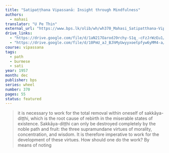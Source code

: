 ```yaml
---
title: "Satipaṭṭhana Vipassanā: Insight through Mindfulness"
authors:
  - mahasi
translator: "U Pe Thin"
external_url: "https://www.bps.lk/olib/wh/wh370_Mahasi_Satipatthana-Vipassana--Insight-Thru-Mindfulness.html"
drive_links:
  - "https://drive.google.com/file/d/1aN217OarodJ9rchy-S1q_-cFzJrWzEu1/view?usp=drivesdk"
  - "https://drive.google.com/file/d/10PmU_aJ_BJhMyUwyyxoetpfyw6yMM4-a/view?usp=drivesdk"
course: vipassana
tags:
  - path
  - burmese
  - sati
year: 1957
month: dec
publisher: bps
series: wheel
number: 370
pages: 55
status: featured
---
```


> it is necessary to work for the total removal within oneself of sakkāya-diṭṭhi, which is the root cause of rebirth in the miserable states of existence. Sakkāya-diṭṭhi can only be destroyed completely by the noble path and fruit: the three supramundane virtues of morality, concentration, and wisdom. It is therefore imperative to work for the development of these virtues. How should one do the work? By means of noting

